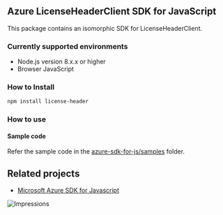 ## Azure LicenseHeaderClient SDK for JavaScript

This package contains an isomorphic SDK for LicenseHeaderClient.

### Currently supported environments

- Node.js version 8.x.x or higher
- Browser JavaScript

### How to Install

```bash
npm install license-header
```

### How to use

#### Sample code

Refer the sample code in the [azure-sdk-for-js/samples](https://github.com/Azure/azure-sdk-for-js/tree/master/samples) folder.

## Related projects

- [Microsoft Azure SDK for Javascript](https://github.com/Azure/azure-sdk-for-js)


![Impressions](https://azure-sdk-impressions.azurewebsites.net/api/impressions/azure-sdk-for-js%2Fsdk%2Fcdn%2Farm-cdn%2FREADME.png)